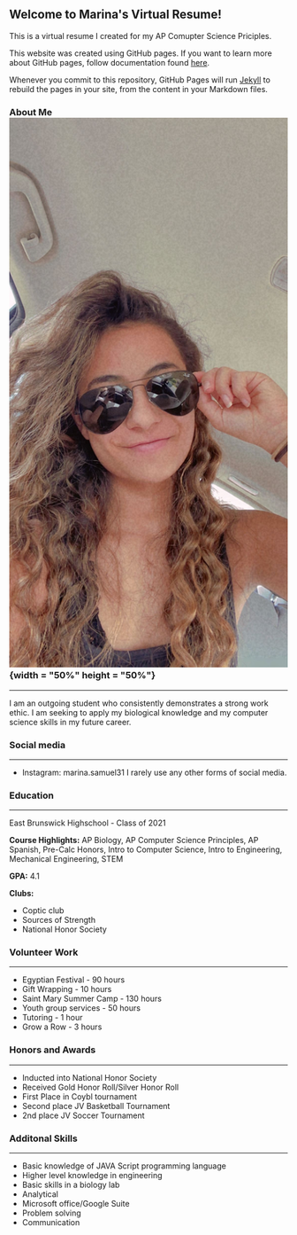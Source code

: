 ## Welcome to Marina's Virtual Resume!

This is a virtual resume I created for my AP Comupter Science Priciples. 

This website was created using GitHub pages. If you want to learn more about GitHub pages, follow documentation found [here](https://pages.github.com/).

Whenever you commit to this repository, GitHub Pages will run [Jekyll](https://jekyllrb.com/) to rebuild the pages in your site, from the content in your Markdown files.

### About Me ![my photo](https://raw.githubusercontent.com/Marinsamel16/images/master/myself.jpg){width = "50%" height = "50%"}
---
I am an outgoing student who consistently demonstrates a strong work ethic. I am seeking to apply my biological knowledge and my computer science skills in my future career. 

### Social media 
---
- Instagram: marina.samuel31
I rarely use any other forms of social media. 

### Education
---
East Brunswick Highschool - Class of 2021

**Course Highlights:** AP Biology, AP Computer Science Principles, AP Spanish, Pre-Calc Honors, Intro to Computer Science, Intro to Engineering, Mechanical Engineering, STEM

**GPA:** 4.1 

**Clubs:** 
- Coptic club
- Sources of Strength 
- National Honor Society 

### Volunteer Work 
---
- Egyptian Festival - 90 hours 
- Gift Wrapping - 10 hours 
- Saint Mary Summer Camp - 130 hours
- Youth group services - 50 hours 
- Tutoring - 1 hour 
- Grow a Row - 3 hours 

### Honors and Awards
---
- Inducted into National Honor Society 
- Received Gold Honor Roll/Silver Honor Roll
- First Place in Coybl tournament 
- Second place JV Basketball Tournament
- 2nd place JV Soccer Tournament

### Additonal Skills  
---
- Basic knowledge of JAVA Script programming language 
- Higher level knowledge in engineering
- Basic skills in a biology lab 
- Analytical 
- Microsoft office/Google Suite 
- Problem solving 
- Communication


